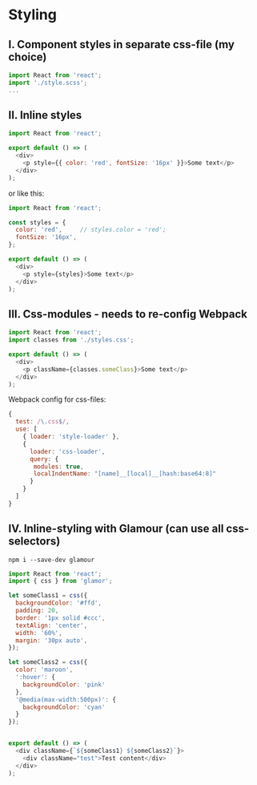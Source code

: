 # Styling

## I. Component styles in separate css-file (my choice)

```js
import React from 'react';
import './style.scss';
...
```

## II. Inline styles

```js
import React from 'react';

export default () => (
  <div>
    <p style={{ color: 'red', fontSize: '16px' }}>Some text</p>
  </div>
);
```
or like this:
```js
import React from 'react';

const styles = {
  color: 'red',     // styles.color = 'red';
  fontSize: '16px',
};

export default () => (
  <div>
    <p style={styles}>Some text</p>
  </div>
);
```

## III. Css-modules - needs to re-config Webpack
```js
import React from 'react';
import classes from './styles.css';

export default () => (
  <div>
    <p className={classes.someClass}>Some text</p>
  </div>
);
```

Webpack config for css-files:
```js
{
  test: /\.css$/,
  use: [
    { loader: 'style-loader' },
    {
      loader: 'css-loader',
      query: {
       modules: true,
       localIndentName: "[name]__[local]__[hash:base64:8]"
      }
    }
  ]
}
```

## IV. Inline-styling with Glamour (can use all css-selectors)
``` npm i --save-dev glamour ```
```js
import React from 'react';
import { css } from 'glamor';

let someClass1 = css({
  backgroundColor: '#ffd',
  padding: 20,
  border: '1px solid #ccc',
  textAlign: 'center',
  width: '60%',
  margin: '30px auto',
});

let someClass2 = css({
  color: 'maroon',
  ':hover': {
    backgroundColor: 'pink'
  },
  '@media(max-width:500px)': {
    backgroundColor: 'cyan'
  }
});


export default () => (
  <div className={`${someClass1} ${someClass2}`}>
    <div className="test">Test content</div>
  </div>
);
```

